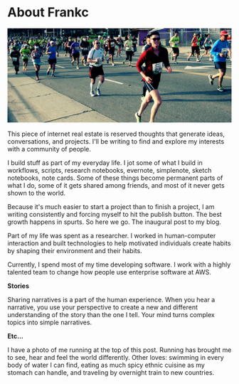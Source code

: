 # About Frankc

![Taken on a run around LA 2013](run.jpg "Running")


This piece of internet real estate is reserved thoughts that generate ideas, conversations, and projects. I'll be writing to find and explore my interests with a community of people.

I build stuff as part of my everyday life. I jot some of what I build in workflows, scripts, research notebooks, evernote, simplenote, sketch notebooks, note cards. Some of these things become permanent parts of what I do, some of it gets shared among friends, and most of it never gets shown to the world.

Because it's much easier to start a project than to finish a project, I am writing consistently and forcing myself to hit the publish button. The best growth happens in spurts. So here we go. The inaugural post to my blog.

Part of my life was spent as a researcher. I worked in human-computer interaction and built technologies to help motivated individuals create habits by shaping their environment and their habits.

Currently, I spend most of my time developing software. I work with a highly talented team to change how people use enterprise software at AWS.

**Stories**

Sharing narratives is a part of the human experience. When you hear a narrative, you use your perspective to create a new and different understanding of the story than the one I tell. Your mind turns complex topics into simple narratives.

**Etc...**

I have a photo of me running at the top of this post. Running has brought me to see, hear and feel the world differently. Other loves: swimming in every body of water I can find, eating as much spicy ethnic cuisine as my stomach can handle, and traveling by overnight train to new countries.
